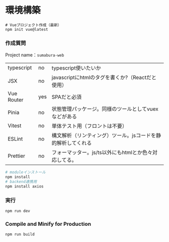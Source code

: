 # 環境構築
```shell
# Vueプロジェクト作成（最新）
npm init vue@latest
```
### 作成質問
Project name：`sumabura-web`
<table>
<tr>
    <td>typescript</td><td>no</td>
    <td>typescript使いたいか</td>
</tr>
<tr>
    <td>JSX</td><td>no</td>
    <td>javascriptにhtmlのタグを書くか?（Reactだと使用）</td>
</tr>
<tr>
    <td>Vue Router</td><td>yes</td>
    <td>SPAだと必須</td>
</tr>
<tr>
    <td>Pinia</td><td>no</td>
    <td>状態管理パッケージ。同様のツールとしてvuexなどがある</td>
</tr>
<tr>
    <td>Vitest</td><td>no</td>
    <td>単体テスト用（フロントは不要）</td>
</tr>
<tr>
    <td>ESLint</td><td>no</td>
    <td>構文解析（リンティング）ツール。jsコードを静的解析してくれる</td>
</tr>
<tr>
    <td>Prettier</td><td>no</td>
    <td>フォーマッター。js/ts以外にもhtmlとか色々対応してる。</td>
</tr>
</table>

```sh
# moduleインストール
npm install
# backend連携用
npm install axios
```

### 実行
```sh
npm run dev
```

### Compile and Minify for Production
```sh
npm run build
```

